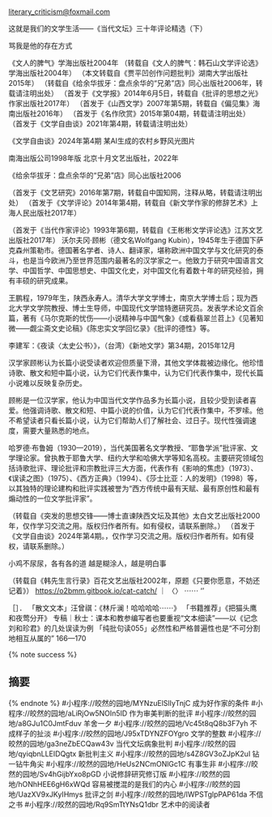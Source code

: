
literary_criticism@foxmail.com

这就是我们的文学生活——《当代文坛》三十年评论精选（下）

骂我是他的存在方式

《文人的脾气》学海出版社2004年
（转载自《文人的脾气：韩石山文学评论选》学海出版社2004年）
（本文转载自《贾平凹创作问题批判》湖南大学出版社2015年）
（转载自《给余华拔牙：盘点余华的“兄弟”店》同心出版社2006年，转载请注明出处）
（首发于《文学报》2014年6月5日，转载自《批评的思想之光》作家出版社2017年）
（首发于《山西文学》2007年第5期，转载自《偏见集》海南出版社2016年）
（首发于《名作欣赏》2015年第04期，转载请注明出处）
（首发于《文学自由谈》2021年第4期，转载请注明出处）

《文学自由谈》2024年第4期   某AI生成的农村乡野风光图片

南海出版公司1998年版    北京十月文艺出版社，2022年

《给余华拔牙：盘点余华的“兄弟”店》同心出版社2006

（首发于《文艺研究》2016年第7期，转载自中国知网，注释从略，转载请注明出处）
（首发于《文学评论》2014年第4期，转载自《新文学作家的修辞艺术》上海人民出版社2017年）

（首发于《当代作家评论》1993年第6期，转载自《王彬彬文学评论选》江苏文艺出版社2017年）
沃尔夫冈·顾彬（德文名Wolfgang Kubin），1945年生于德国下萨克森州策勒市。德国著名学者、诗人、翻译家，堪称欧洲中国文学与文化研究的泰斗，也是当今欧洲乃至世界范围内最著名的汉学家之一。他致力于研究中国语言文学、中国哲学、中国思想史、中国文化史，对中国文化有着数十年的研究经验，拥有丰硕的研究成果。

王鹏程，1979年生，陕西永寿人。清华大学文学博士，南京大学博士后；现为西北大学文学院教授、博士生导师，中国现代文学馆特邀研究员。发表学术论文百余篇，著有《马尔克斯的忧伤——小说精神与中国气象》《或看翡翠兰苕上》《见著知微——觑尘斋文史论稿》《陈忠实文学回忆录》《批评的德性》等。

李建军：《夜读〈太史公书〉》，（台湾）《新地文学》第34期，2015年12月

汉学家顾彬认为长篇小说受读者欢迎但质量下滑，其他文学体裁被边缘化。他珍惜诗歌、散文和短中篇小说，认为它们代表作集中，认为它们代表作集中，现代长篇小说难以反映复杂历史。

顾彬是一位汉学家，他认为中国当代文学作品多为长篇小说，且较少受到读者喜爱。他强调诗歌、散文和短、中篇小说的价值，认为它们代表作集中，不罗嗦。他不希望读者只看长篇小说，认为它们帮助人们了解社会、过日子。现代性强调速度，需要大量熟悉的地点。

哈罗德·布鲁姆（1930—2019），当代美国著名文学教授、“耶鲁学派”批评家、文学理论家。曾执教于耶鲁大学、纽约大学和哈佛大学等知名高校。主要研究领域包括诗歌批评、理论批评和宗教批评三大方面，代表作有《影响的焦虑》（1973）、《误读之图》（1975）、《西方正典》（1994）、《莎士比亚：人的发明》（1998）等，以其独特的理论建构和批评实践被誉为“西方传统中最有天赋、最有原创性和最有煽动性的一位文学批评家”。

（转载自《突发的思想交锋——博士直谏陕西文坛及其他》太白文艺出版社2000年，仅作学习交流之用。版权归作者所有。如有侵权，请联系删除。）
（首发于《文学自由谈》2024年第4期。，仅作学习交流之用。版权归作者所有。如有侵权，请联系删除。）

小鸡不尿尿，各有各的道   越是糊涂人，越是明白事

（转载自《韩先生言行录》百花文艺出版社2002年，原题《只要你愿意，不妨还记着》）
https://o2bmm.gitbook.io/cat-catch/
｜      〈〉    ⋯⋯    ‘’

［］． 「散文文本」汪曾祺：《林斤澜！哈哈哈哈⋯⋯》  「书籍推荐」《把猫头鹰和夜莺分开》
专稿｜秋士：课本和教参编写者也要重视“文本细读”——以《记念刘和珍君》的几处误读为例
「纯批句读055」必然性和严格普遍性也是“不可分割地相互从属的”  166—170

{% note success %}

## 摘要
{% endnote %}
#小程序://皎然的园地/MYNzuElSlIyTnjC  成为好作家的条件
#小程序://皎然的园地/aLiRjOw5NOIn5ID  作为审美判断的批评
#小程序://皎然的园地/a8GJu1C0JmtFduv 羊舍一夕
#小程序://皎然的园地/Vc45t8qQ8b3F7yh 不成样子的扯淡
#小程序://皎然的园地/J95xTDYNZFOYgro   文学的整数
#小程序://皎然的园地/ga3neZbECQaw43v   当代文坛病象批判
#小程序://皎然的园地/qyiqbnLLEIDQgtx  新批判主义
#小程序://皎然的园地/s4Z8GV3oZJpK2uI  钻一钻牛角尖
#小程序://皎然的园地/HeUs2NCmONlGc1C  有事生非
#小程序://皎然的园地/Sv4hGijbYxo8pGD  小说修辞研究修订版
#小程序://皎然的园地/hONhHEE6gH6xWQd   容易被搅混的是我们的内心
#小程序://皎然的园地/UazXV9xJKyIHmys   批评之剑
#小程序://皎然的园地/lWPSTglpPAP61da   不信之书
#小程序://皎然的园地/Rq9SmTtYNsQ1dbr   艺术中的阅读者
